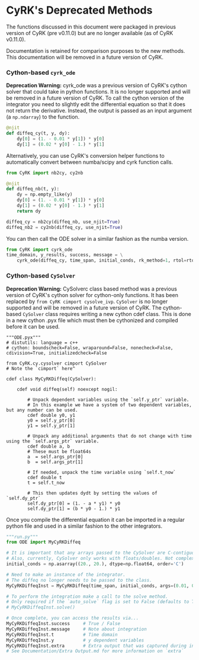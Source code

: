# CyRK's Deprecated Methods
The functions discussed in this document were packaged in previous version of CyRK (pre v0.11.0) but are no longer available (as of CyRK v0.11.0).

Documentation is retained for comparison purposes to the new methods. This documentation will be removed in a future version of CyRK.

### Cython-based `cyrk_ode`
**Deprecation Warning:** cyrk_ode was a previous version of CyRK's cython solver that could take in python functions. It is no longer supported and will be removed in a future version of CyRK.
To call the cython version of the integrator you need to slightly edit the differential equation so that it does not
return the derivative. Instead, the output is passed as an input argument (a `np.ndarray`) to the function. 

```python
@njit
def diffeq_cy(t, y, dy):
    dy[0] = (1. - 0.01 * y[1]) * y[0]
    dy[1] = (0.02 * y[0] - 1.) * y[1]
```

Alternatively, you can use CyRK's conversion helper functions to automatically convert between numba/scipy and cyrk function calls.

```python
from CyRK import nb2cy, cy2nb

@njit
def diffeq_nb(t, y):
    dy = np.empty_like(y)
    dy[0] = (1. - 0.01 * y[1]) * y[0]
    dy[1] = (0.02 * y[0] - 1.) * y[1]
    return dy

diffeq_cy = nb2cy(diffeq_nb, use_njit=True)
diffeq_nb2 = cy2nb(diffeq_cy, use_njit=True)
```

You can then call the ODE solver in a similar fashion as the numba version.

```python
from CyRK import cyrk_ode
time_domain, y_results, success, message = \
    cyrk_ode(diffeq_cy, time_span, initial_conds, rk_method=1, rtol=rtol, atol=atol)
```

### Cython-based `CySolver`
**Deprecation Warning:** CySolverc class based method was a previous version of CyRK's cython solver for cython-only functions. It has been replaced by `from CyRK cimport cysolve_ivp`. `CySolver` is no longer supported and will be removed in a future version of CyRK.
The cython-based `CySolver` class requires writing a new cython cdef class. This is done in a new cython .pyx file which must then be cythonized and compiled before it can be used.

```cython
"""ODE.pyx"""
# distutils: language = c++
# cython: boundscheck=False, wraparound=False, nonecheck=False, cdivision=True, initializedcheck=False

from CyRK.cy.cysolver cimport CySolver
# Note the `cimport` here^

cdef class MyCyRKDiffeq(CySolver):

    cdef void diffeq(self) noexcept nogil:
        
        # Unpack dependent variables using the `self.y_ptr` variable.
        # In this example we have a system of two dependent variables, but any number can be used.
        cdef double y0, y1
        y0 = self.y_ptr[0]
        y1 = self.y_ptr[1]

        # Unpack any additional arguments that do not change with time using the `self.args_ptr` variable.
        cdef double a, b
        # These must be float64s
        a  = self.args_ptr[0]
        b  = self.args_ptr[1]

        # If needed, unpack the time variable using `self.t_now`
        cdef double t
        t = self.t_now

        # This then updates dydt by setting the values of `self.dy_ptr`
        self.dy_ptr[0] = (1. - a * y1) * y0
        self.dy_ptr[1] = (b * y0 - 1.) * y1
```

Once you compile the differential equation it can be imported in a regular python file and used in a similar fashion to the other integrators.

```python
"""run.py"""
from ODE import MyCyRKDiffeq

# It is important that any arrays passed to the CySolver are C-contiguous (set with numpy with "order=C")
# Also, currently, CySolver only works with floats/doubles. Not complex.
initial_conds = np.asarray((20., 20.), dtype=np.float64, order='C')

# Need to make an instance of the integrator.
# The diffeq no longer needs to be passed to the class.
MyCyRKDiffeqInst = MyCyRKDiffeq(time_span, initial_conds, args=(0.01, 0.02), rk_method=1, rtol=rtol, atol=atol, auto_solve=True)

# To perform the integration make a call to the solve method.
# Only required if the `auto_solve` flag is set to False (defaults to True)
# MyCyRKDiffeqInst.solve()

# Once complete, you can access the results via...
MyCyRKDiffeqInst.success     # True / False
MyCyRKDiffeqInst.message     # Note about integration
MyCyRKDiffeqInst.t           # Time domain
MyCyRKDiffeqInst.y           # y dependent variables
MyCyRKDiffeqInst.extra       # Extra output that was captured during integration.
# See Documentation/Extra Output.md for more information on `extra`
```